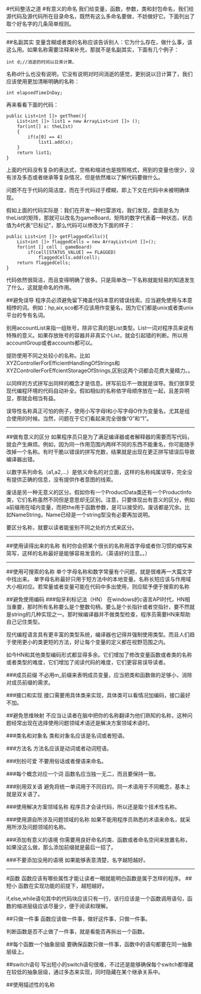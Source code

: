 #代码整洁之道
#有意义的命名
我们给变量，函数，参数，类和封包命名，我们给源代码及源代码所在目录命名，既然有这么多命名要做，不妨做好它。下面列出了取个好名字的几条简单规则。

----------

##名副其实
变量含糊或者类的名称应该告诉别人：它为什么存在，做什么事，该这么用。如果名称需要注释来补充，那就不是名副其实，下面有几个例子：
<br>

    int d;//消逝的时间以日来计算。

名称d什么也没有说明，它没有说明对时间消逝的感觉，更别说以日计算了，我们应该使用更加清晰明确的名称：

    int elapsedTimeInDay;
再来看看下面的代码：

    public List<int []> getThem(){
    	List<int []> list1 = new ArrayList<int []> ();
    	for(int[] x: theLIst)
    	{
    		if(x[0] == 4)
    			list1.add(x);
    	}
    	return list1;
    }
上面的代码没有复杂的表达式，空格和缩进也是按照格式，用到的变量也很少，没有涉及多态或者继承等复杂情况，但是依然难以了解代码要做什么。

问题不在于代码的简洁度，而在于代码过于模糊，即上下文在代码中未被明确体现。

假如上面的代码实际是：我们在开发一种扫雷游戏，我们发现，盘面是名为theList的矩阵，那就可以改名为gameBoard，矩阵的数字代表着一种状态，状态值为4代表“已标记”，那么代码可以修改为下面的样子：

    public List<int []> getFlaggedCells(){
    	List<int []> flaggedCells = new ArrayList<int []>();
    	for(int [] cell : gameBoard)
    		if(cell[STATUS_VALUE] == FLAGGED)
    			flaggedCells.add(cell);
    	return flaggedCells;
    }
代码依然很简洁，而且变得明确了很多。只是简单改一下名称就能轻易的知道发生了什么，这就是命名的作用。

##避免误导
程序员必须避免留下掩盖代码本意的错误线索。应当避免使用与本意相悖的词。例如：hp,aix,sco都不应该用作变量名，因为它们都是unix或者类unix平台的专有名词。

别用accountList来指一组账号，除非它真的是List类型。List一词对程序员来说有特殊的意义。如果存放账号的容器并非真实个List，就会引起错的判断。所以用accountGroup或者accounts都可以。

提防使用不同之处较小的名称。比如XYZControllerForEfficientHandlingOfStrings和XYZControllerForEffcientStorageOfStrings,区别这两个词都会花费大量精力。。

以同样的方式拼写出同样的概念才是信息。拼写前后不一致就是误导。我们很享受现代编程环境的代码自动补全。假如相似的名称依字母顺序放在一起，且差异明显，那就会相当有益。

误导性名称真正可怕的例子，使用小写字母I和小写字母O作为变量名，尤其是组合使用的时候。当然，问题在于它们看起来完全很像“0”和“1”。

----------
##做有意义的区分
如果程序员只是为了满足编译器或者解释器的需要而写代码，就会产生麻烦。例如，因为同一作用范围内两样不同的东西不能重名，你可能随手改掉一个名称。有时干脆以错误的拼写充数，结果就是出现在更正拼写错误后导致编译器出错。

以数字系列命名（a1,a2,...）是依义命名的对立面，这样的名称纯属误导，完全没有提供正确的信息，没有提供作者意图的线索。

废话是另一种无意义的区分。假如你有一个ProductData类还有一个ProductInfo类，它们名称虽然不同但是意思却无区别。注意，只要体现出有意义的区分，例如a前缀用在域内变量，而把the用于函数参数，是可以接受的。废话都是冗余。比如NameString，Name已经是一个string型没有必要再加说明。

要区分名称，就要以读者能鉴别不同之处的方式来区分。

----------
##使用读得出来的名称
有时你会把某个很长的名称用首字母或者你习惯的缩写来简写，这样的名称最好是能够容易发音的。（英语好的注意。。）

----------

##使用可搜索的名称
单个字母名称和数字常量有个问题，就是很难再一大篇文字中找出来。
单字母名称最好只用于短方法中的本地变量。名称长短应该与作用域大小相对应。若常量或者变量可能在代码中多出使用，则应赋予便于搜索的名称

##避免使用编码
###匈牙利标记法（HN）
在windows的c语言API时代，HN相当重要，那时所有名称要么是个整数句柄，要么是个长指针或者空指针，要不然就是string的几种实现之一。那时候编译器并不做类型检查，程序员需要HN来帮助自己记住类型。

现代编程语言具有更丰富的类型系统，编译器也记得并强制使用类型。而且人们趋于使用更小的类更短的方法，好让每个变量的定义都在视野范围之内。

如今HN和其他类型编码形式都显得多余。它们增加了修改变量函数或者类的名称或者类型的难度，它们增加了阅读代码的难度，它们更容易误导读者。

###成员前缀
不必用m_前缀来表明成员变量，应当把类和函数做的足够小，消除对成员前缀的需求。

###接口和实现
接口需要用具体类来实现，具体类可以看情况加编码，接口最好不加。


##避免思维映射
不应当让读者在脑中把你的名称翻译为他们熟知的名称，这种问题经常出现在选择使用问题领域术语还是解决方案领域术语时。

###类名和对象名
类和对象名应该是名词或者短语。

###方法名
方法名应该是动词或者动词短语。

###別扮可爱
不要用俗话或者俚语来命名。

###每个概念对应一个词
函数名应当独一无二，而且要保持一致。

###别用双关语
避免将统一单词用于不同目的。同一术语用于不同概念，基本上就是双关语了。

###使用解决方案领域名称
程序员才会读代码，所以还是取个技术性名称。

###使用源自所涉及问题领域的名称
如果不能用程序员熟悉的术语来命名，就采用所涉及问题领域的名称。

###添加有意义的语境
你需要用良好命名的类、函数或者命名空间来放置名称，如果没这么做，那么添加前缀就是最后一招了。

###不要添加没用的语境
如果能够表意清楚，名字越短越好。

----------

#函数
函数应该有哪些属性才能让读者一眼就能明白函数是属于怎样的程序。
##短小
函数在实现功能的前提下，越短越好。

if,else,while语句其中的代码块应该只有一行，该行应该是一个函数调用语句，函数的缩进层级应该尽量少，便于阅读和理解。

##只做一件事
函数应该做一件事，做好这件事，只做一件事。

判断函数是否不止做了一件事，就是看能否再拆出一个函数。

##每个函数一个抽象层级
要确保函数只做一件事，函数中的语句都要在同一抽象层级上。

##switch语句
写出短小的switch语句很难，不过还是能够确保每个switch都埋藏在较低的抽象层级，通过多态来实现，同时隐藏在某个继承关系中。

##使用描述性的名称
